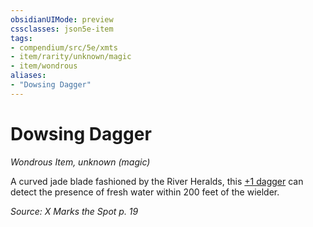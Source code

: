 ```yaml
---
obsidianUIMode: preview
cssclasses: json5e-item
tags:
- compendium/src/5e/xmts
- item/rarity/unknown/magic
- item/wondrous
aliases: 
- "Dowsing Dagger"
---
```

# Dowsing Dagger
*Wondrous Item, unknown (magic)*  


A curved jade blade fashioned by the River Heralds, this [+1 dagger](/Systems/5e/items/1-weapon.md) can detect the presence of fresh water within 200 feet of the wielder.

*Source: X Marks the Spot p. 19*